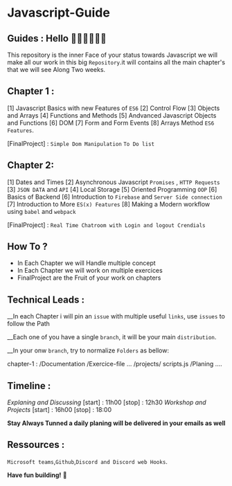 # Javascript-Guide

## Guides : Hello  👋👋👋👋👋👋

This repository is the inner Face of your status towards Javascript 
we will make all our work in this big `Repository`.it will contains all the main chapter's
that we will see Along Two weeks.

## Chapter 1 : 
 
[1] Javascript Basics with new Features of `ES6`
[2] Control Flow 
[3] Objects and Arrays
[4] Functions and Methods
[5] Andvanced Javascript Objects and Functions
[6] DOM
[7] Form and Form Events
[8] Arrays Method `ES6 Features`.

[FinalProject] : `Simple Dom Manipulation` `To Do list`

## Chapter 2:
[1] Dates and Times
[2] Asynchronous Javascript `Promises` , `HTTP Requests`
[3] `JSON DATA` and `API` 
[4] Local Storage
[5] Oriented Programming `OOP`
[6] Basics of Backend
[6] Introduction to `Firebase` and `Server Side connection`
[7] Introduction to More `ES(x) Features`
[8] Making a Modern workflow using `babel` and `webpack`

[FinalProject] : `Real Time Chatroom with Login and logout Crendials`

## How To ? 

- In Each Chapter we will Handle multiple concept 
- In Each Chapter we will work on multiple exercices
- FinalProject are the Fruit of your work on chapters  

## Technical Leads : 

__In each Chapter i will pin an `issue` with multiple useful `links`, use `issues` to follow the Path

__Each one of you have a single `branch`, it will be your main `distribution`.

__In your onw `branch`, try to normalize `Folders` as bellow:

   chapter-1 : 
        /Documentation
        /Exercice-file
            ...
            /projects/
            scripts.js
        /Planing
        ....

## Timeline : 

*Explaning and Discussing*
[start] : 11h00
[stop] : 12h30
*Workshop and Projects*
[start] : 16h00
[stop]  : 18:00

**Stay Always Tunned a daily planing will be delivered in your emails as well**

## Ressources :
`Microsoft teams`,`Github`,`Discord and Discord web Hooks`.

**Have fun building!** 🚀


